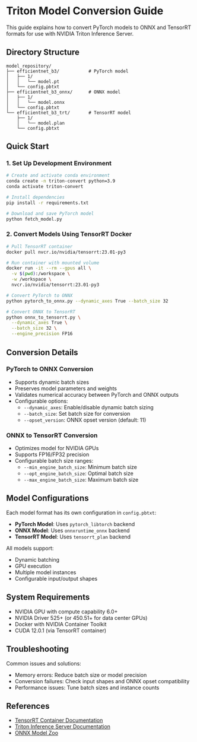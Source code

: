 # Triton Model Conversion Guide

This guide explains how to convert PyTorch models to ONNX and TensorRT formats for use with NVIDIA Triton Inference Server.

## Directory Structure

```
model_repository/
├── efficientnet_b3/           # PyTorch model
│   ├── 1/
│   │   └── model.pt
│   └── config.pbtxt
├── efficientnet_b3_onnx/      # ONNX model
│   ├── 1/
│   │   └── model.onnx
│   └── config.pbtxt
└── efficientnet_b3_trt/       # TensorRT model
    ├── 1/
    │   └── model.plan
    └── config.pbtxt
```

## Quick Start

### 1. Set Up Development Environment

```bash
# Create and activate conda environment
conda create -n triton-convert python=3.9
conda activate triton-convert

# Install dependencies
pip install -r requirements.txt

# Download and save PyTorch model
python fetch_model.py
```

### 2. Convert Models Using TensorRT Docker

```bash
# Pull TensorRT container
docker pull nvcr.io/nvidia/tensorrt:23.01-py3

# Run container with mounted volume
docker run -it --rm --gpus all \
  -v $(pwd):/workspace \
  -w /workspace \
  nvcr.io/nvidia/tensorrt:23.01-py3

# Convert PyTorch to ONNX
python pytorch_to_onnx.py --dynamic_axes True --batch_size 32

# Convert ONNX to TensorRT
python onnx_to_tensorrt.py \
  --dynamic_axes True \
  --batch_size 32 \
  --engine_precision FP16
```

## Conversion Details

### PyTorch to ONNX Conversion

- Supports dynamic batch sizes
- Preserves model parameters and weights
- Validates numerical accuracy between PyTorch and ONNX outputs
- Configurable options:
  - `--dynamic_axes`: Enable/disable dynamic batch sizing
  - `--batch_size`: Set batch size for conversion
  - `--opset_version`: ONNX opset version (default: 11)

### ONNX to TensorRT Conversion

- Optimizes model for NVIDIA GPUs
- Supports FP16/FP32 precision
- Configurable batch size ranges:
  - `--min_engine_batch_size`: Minimum batch size
  - `--opt_engine_batch_size`: Optimal batch size
  - `--max_engine_batch_size`: Maximum batch size

## Model Configurations

Each model format has its own configuration in `config.pbtxt`:

- **PyTorch Model**: Uses `pytorch_libtorch` backend
- **ONNX Model**: Uses `onnxruntime_onnx` backend
- **TensorRT Model**: Uses `tensorrt_plan` backend

All models support:

- Dynamic batching
- GPU execution
- Multiple model instances
- Configurable input/output shapes

## System Requirements

- NVIDIA GPU with compute capability 6.0+
- NVIDIA Driver 525+ (or 450.51+ for data center GPUs)
- Docker with NVIDIA Container Toolkit
- CUDA 12.0.1 (via TensorRT container)

## Troubleshooting

Common issues and solutions:

- Memory errors: Reduce batch size or model precision
- Conversion failures: Check input shapes and ONNX opset compatibility
- Performance issues: Tune batch sizes and instance counts

## References

- [TensorRT Container Documentation](https://docs.nvidia.com/deeplearning/tensorrt/container-release-notes/rel-23-01.html)
- [Triton Inference Server Documentation](https://github.com/triton-inference-server/server)
- [ONNX Model Zoo](https://github.com/onnx/models)
